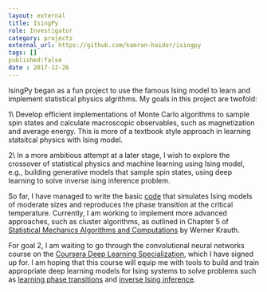 ```yaml
---
layout: external
title: IsingPy
role: Investigator
category: projects
external_url: https://github.com/kamran-haider/isingpy
tags: []
published:false
date : 2017-12-26
---
```


IsingPy began as a fun project to use the famous Ising model to learn and implement statistical physics algrithms.
My goals in this project are twofold:

1\ Develop efficient implementations of Monte Carlo algorithms to sample spin states and calculate macroscopic observables, such as magnetization and average energy. This is more of a textbook style approach in learning statsitcal physics with Ising model.

2\ In a more ambitious attempt at a later stage, I wish to explore the crossover of statistical physics and machine learning
using Ising model, e.g., building generative models that sample spin states, using deep learning to solve inverse ising inference problem.

So far, I have managed to write the basic [code](https://github.com/kamran-haider/isingpy/blob/master/examples/modeling_ising_magnets_first_attempt.ipynb) 
that simulates Ising models of moderate sizes and reproduces the phase 
transition at the critical temperature. Currently, I am working to implement more advanced approaches, 
such as cluster algorithms, as outlined in Chapter 5 of 
[Statistical Mechanics Algorithms and Computations](https://global.oup.com/academic/product/statistical-mechanics-9780198515364?cc=us&lang=en&) 
by Werner Krauth.

For goal 2, I am waiting to go through the convolutional neural networks course on the [Coursera Deep Learning Specialization](https://www.coursera.org/specializations/deep-learning), 
which I have signed up for. I am hoping that this course will equip me with tools to build and train appropriate deep learning
models for Ising systems to solve problems such as [learning phase transitions](https://www.nature.com/articles/nphys4035) 
and [inverse Ising inference](https://arxiv.org/abs/1706.08466).
